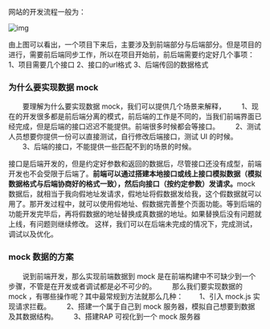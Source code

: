 网站的开发流程一般为：

![img](images%5C6917204-2bccb30cc8a627d6.webp)

由上图可以看出，一个项目下来后，主要涉及到前端部分与后端部分。但是项目的进行，需要前后端同步工作，所以在项目开始前，前后端需要约定好几个事项：
1、项目需要几个接口
2、接口的url格式
3、后端传回的数据格式




### 为什么要实现数据 mock 
　　要理解为什么要实现数据 mock，我们可以提供几个场景来解释，
　　1、现在的开发很多都是前后端分离的模式，前后端的工作是不同的，当我们前端界面已经完成，但是后端的接口迟迟不能提供。前端很多时候都会等接口。
　　2、测试人员想要你提供一份可以直接测试，自行修改后端接口，测试 UI 的时候。
　　3、后端的接口，不能提供一些匹配不到的场景的时候。

​		接口是后端开发的，但是约定好参数和返回的数据后，尽管接口还没有成型，前端开发也不会受限于后端了。**前端可以通过搭建本地接口或线上接口模拟数据（模拟数据格式与后端协商好的格式一致），然后向接口（按约定参数）发请求。**
​		mock数据后，就相当于我向假地址发请求，假地址将假数据发给我，这个假数据就可以用了。那开发过程中，就可以使用假地址、假数据完善整个页面功能。
​		等到后端的功能开发完毕后，再将假数据的地址替换成真数据的地址。如果替换后没有问题就上线，有问题则继续修改。	这样，我们可以在后端未完成的情况下，完成测试，调试以及优化。

###  

### mock 数据的方案

　　说到前端开发，那么实现前端数据到 mock 是在前端构建中不可缺少到一个步骤，不管是在开发或者调试都是必不可少的。
　　那么我们要实现数据的 mock ，有哪些操作呢？其中最常规到方法就那么几种：
　　1、引入 mock.js 实现请求拦截。
　　2、搭建一个属于自己到 mock 服务器，模拟自己想要到数据及其数据结构。
　　3、搭建RAP 可视化到一个 mock 服务器
